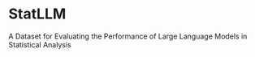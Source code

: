 # StatLLM
 A Dataset for Evaluating the Performance of Large Language Models in Statistical Analysis
